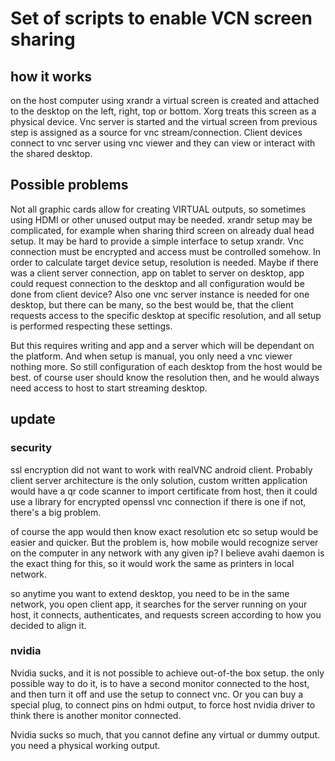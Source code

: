 # Set of scripts to enable VCN screen sharing

## how it works

on the host computer using xrandr a virtual screen is created and attached to the desktop on the left, right, top or bottom.
Xorg treats this screen as a physical device.
Vnc server is started and the virtual screen from previous step is assigned as a source for vnc stream/connection.
Client devices connect to vnc server using vnc viewer and they can view or interact with the shared desktop.

## Possible problems

Not all graphic cards allow for creating VIRTUAL outputs, so sometimes using HDMI or other unused output may be needed.
xrandr setup may be complicated, for example when sharing third screen on already dual head setup.
It may be hard to provide a simple interface to setup xrandr.
Vnc connection must be encrypted and access must be controlled somehow.
In order to calculate target device setup, resolution is needed.
Maybe if there was a client server connection, app on tablet to server on desktop,
app could request connection to the desktop and all configuration would be done from client device?
Also one vnc server instance is needed for one desktop, but there can be many, so the best would be,
that the client requests access to the specific desktop at specific resolution, and all setup is performed respecting these settings.

But this requires writing and app and a server which will be dependant on the platform. And when setup is manual, you only need a vnc viewer nothing more.
So still configuration of each desktop from the host would be best. of course user should know the resolution then, and he would always need access to host to start streaming desktop.

## update

### security
ssl encryption did not want to work with realVNC android client.
Probably client server architecture is the only solution,
custom written application would have a qr code scanner to import certificate
from host, then it could use a library for encrypted openssl vnc connection if there is one
if not, there's a big problem.

of course the app would then know exact resolution etc so setup would be easier and quicker.
But the problem is, how mobile would recognize server on the computer in any network with any given ip?
I believe avahi daemon is the exact thing for this, so it would work the same as printers in local network.

so anytime you want to extend desktop, you need to be in the same network,
you open client app, it searches for the server running on your host, it connects, authenticates,
and requests screen according to how you decided to align it.

### nvidia
Nvidia sucks, and it is not possible to achieve out-of-the box setup. the only possible way to do it,
is to have a second monitor connected to the host, and then turn it off and use the setup to connect vnc.
Or you can buy a special plug, to connect pins on hdmi output, to force host nvidia driver to think
there is another monitor connected.

Nvidia sucks so much, that you cannot define any virtual or dummy output. you need a physical working output.